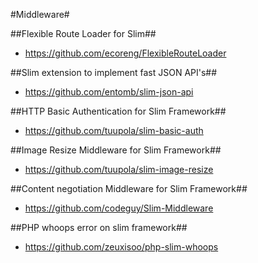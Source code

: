 #Middleware#

##Flexible Route Loader for Slim##
- https://github.com/ecoreng/FlexibleRouteLoader

##Slim extension to implement fast JSON API's##
- https://github.com/entomb/slim-json-api

##HTTP Basic Authentication for Slim Framework##
- https://github.com/tuupola/slim-basic-auth

##Image Resize Middleware for Slim Framework##
- https://github.com/tuupola/slim-image-resize

##Content negotiation Middleware for Slim Framework##
- https://github.com/codeguy/Slim-Middleware

##PHP whoops error on slim framework##
- https://github.com/zeuxisoo/php-slim-whoops
